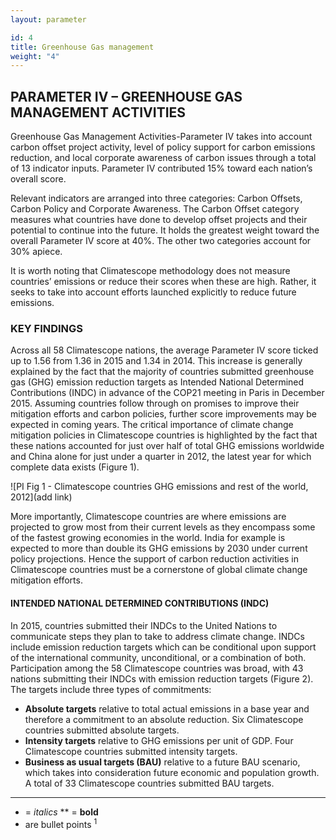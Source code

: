 ```yaml
---
layout: parameter

id: 4
title: Greenhouse Gas management
weight: "4"
---
```


## PARAMETER IV – GREENHOUSE GAS MANAGEMENT ACTIVITIES

Greenhouse Gas Management Activities-Parameter IV takes into account carbon offset project activity, level of policy support for carbon emissions reduction, and local corporate awareness of carbon issues through a total of 13 indicator inputs. Parameter IV contributed 15% toward each nation’s overall score.

Relevant indicators are arranged into three categories: Carbon Offsets, Carbon Policy and Corporate Awareness. The Carbon Offset category measures what countries have done to develop offset projects and their potential to continue into the future. It holds the greatest weight toward the overall Parameter IV score at 40%. The other two categories account for 30% apiece. 

It is worth noting that Climatescope methodology does not measure countries’ emissions or reduce their scores when these are high. Rather, it seeks to take into account efforts launched explicitly to reduce future emissions.

### KEY FINDINGS

Across all 58 Climatescope nations, the average Parameter IV score ticked up to 1.56 from 1.36 in 2015 and 1.34 in 2014. This increase is generally explained by the fact that the majority of countries submitted greenhouse gas (GHG) emission reduction targets as Intended National Determined Contributions (INDC) in advance of the COP21 meeting in Paris in December 2015. Assuming countries follow through on promises to improve their mitigation efforts and carbon policies, further score improvements may be expected in coming years.  The critical importance of climate change mitigation policies in Climatescope countries is highlighted by the fact that these nations accounted for just over half of total GHG emissions worldwide and China alone for just under a quarter in 2012, the latest year for which complete data exists (Figure 1). 

![PI Fig 1 - Climatescope countries GHG emissions and rest of the world, 2012](add link)

More importantly, Climatescope countries are where emissions are projected to grow most from their current levels as they encompass some of the fastest growing economies in the world.  India for example is expected to more than double its GHG emissions by 2030 under current policy projections. Hence the support of carbon reduction activities in Climatescope countries must be a cornerstone of global climate change mitigation efforts. 

#### INTENDED NATIONAL DETERMINED CONTRIBUTIONS (INDC)

In 2015, countries submitted their INDCs to the United Nations to communicate steps they plan to take to address climate change. INDCs include emission reduction targets which can be conditional upon support of the international community, unconditional, or a combination of both. Participation among the 58 Climatescope countries was broad, with 43 nations submitting their INDCs with emission reduction targets (Figure 2). The targets include three types of commitments: 

*	<strong>Absolute targets</strong> relative to total actual emissions in a base year and therefore a commitment to an absolute reduction. Six Climatescope countries submitted absolute targets.
*	<strong>Intensity targets</strong> relative to GHG emissions per unit of GDP. Four Climatescope countries submitted intensity targets. 
*	<strong>Business as usual targets (BAU)</strong> relative to a future BAU scenario, which takes into consideration future economic and population growth. A total of 33 Climatescope countries submitted BAU targets.  
___________________________________


* = *italics*
** = **bold**
* are bullet points
<sup>1</sup> 
